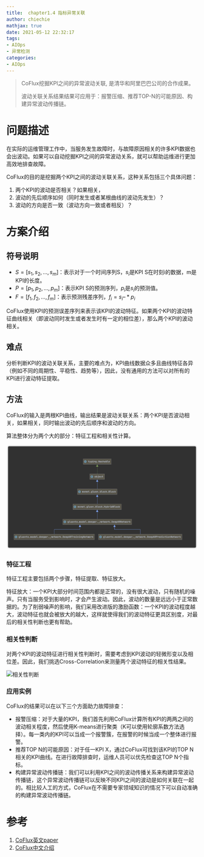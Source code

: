 ```yaml
---
title:  chapter1.4 指标异常关联
author: chiechie
mathjax: true
date: 2021-05-12 22:32:17
tags:
- AIOps
- 异常检测
categories: 
- AIOps
---
```




> CoFlux挖掘KPI之间的异常波动关联, 是清华和阿里巴巴公司的合作成果。
> 
> 波动关联关系结果结果可应用于：报警压缩、推荐TOP-N的可能原因、构建异常波动传播链。

# 问题描述


在实际的运维管理工作中，当服务发生故障时，与故障原因相关的许多KPI数据也会出波动。如果可以自动挖掘KPI之间的异常波动关系，就可以帮助运维进行更加高效地排查故障。

CoFlux的目的是挖掘两个KPI之间的波动关联关系，这种关系包括三个具体问题： 
1. 两个KPI的波动是否相关？如果相关，
2. 波动的先后顺序如何（同时发生或者某根曲线的波动先发生）？
3. 波动的方向是否一致（波动方向一致或者相反）？


# 方案介绍

## 符号说明
- $S = [s_1, s_2,…, s_m]$：表示对于一个时间序列S，$s_i$是KPI S在时刻i的数据，m是KPI的长度。
- $P = [p_1, p_2, …, p_m]$：表示KPI S的预测序列，$p_i$是$s_i$的预测值。
- $F = [f_1, f_2, …, f_m]$：表示预测残差序列，$f_i =  s_i – *p_i$

CoFlux使用KPI的预测误差序列来表示该KPI的波动特征。如果两个KPI的波动特征曲线相关（即波动同时发生或者发生时有一定的相位差），那么两个KPI的波动相关。

## 难点

分析判断KPI的波动关联关系，主要的难点为，KPI曲线数据众多且曲线特征各异（例如不同的周期性、平稳性、趋势等），因此，没有通用的方法可以对所有的KPI进行波动特征提取。


## 方法


CoFlux的输入是两根KPI曲线，输出结果是波动关联关系：两个KPI是否波动相关，如果相关，同时输出波动的先后顺序和波动的方向。

算法整体分为两个大的部分：特征工程和相关性计算。

![CoFlux架构](img_1.png)

### 特征工程

特征工程主要包括两个步骤，特征提取、特征放大。

 特征放大：一个KPI大部分时间范围内都是正常的，没有很大波动，只有随机的噪声。只有当服务受到影响时，才会产生波动。因此，波动的数量是远远小于正常数据的。为了削弱噪声的影响，我们采用改进版的激励函数：一个KPI的波动程度越大，波动特征也就会被放大的越大，这样就使得我们的波动特征更具区别度，对最后的相关性判断也更有帮助。

### 相关性判断

对两个KPI的波动特征进行相关性判断时，需要考虑到KPI波动的轻微形变以及相位差。因此，我们挑选Cross-Correlation来测量两个波动特征的相关性结果。

![相关性判断](img_2.png)

### 应用实例

CoFlux的结果可以在以下三个方面助力故障排查：

- 报警压缩：对于大量的KPI，我们首先利用CoFlux计算所有KPI的两两之间的波动相关程度，然后使用K-means进行聚类（K可以使用轮廓系数方法选择）。每一类内的KPI可以当成一个报警簇，在报警的时候当成一个整体进行报警。
- 推荐TOP N的可能原因：对于任一KPI X，通过CoFlux可找到该KPI的TOP N相关的KPI曲线。在进行故障排查时，运维人员可以优先检查这TOP N个指标。
- 构建异常波动传播链：我们可以利用KPI之间的波动传播关系来构建异常波动传播链，这个异常波动传播链可以反映不同KPI之间的波动是如何关联在一起的。相比较人工的方式，CoFlux在不需要专家领域知识的情况下可以自动准确的构建异常波动传播链。


# 参考

1. [CoFlux英文paper](https://netman.aiops.org/wp-content/uploads/2019/05/CoFlux_camera-ready1.pdf)
2. [CoFlux中文介绍](https://mp.weixin.qq.com/s/SpiIquuz-8Ud_C3e4oVyaQ)